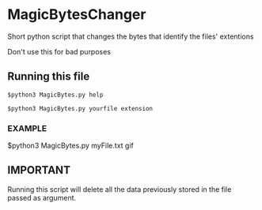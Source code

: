 # MagicBytesChanger
Short python script that changes the bytes that identify the files' extentions

Don't use this for bad purposes


## Running this file
```
$python3 MagicBytes.py help
```
```
$python3 MagicBytes.py yourfile extension
```

### EXAMPLE
$python3 MagicBytes.py myFile.txt gif

## IMPORTANT

Running this script will delete all the data previously stored in the file
passed as argument.
